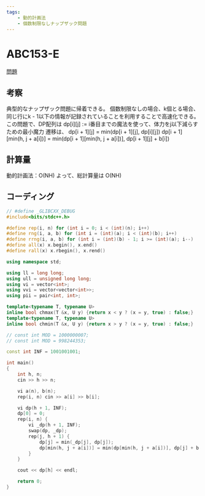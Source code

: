 ```yaml
---
tags:
    - 動的計画法
    - 個数制限なしナップザック問題
---
```


# ABC153-E

[問題](https://atcoder.jp/contests/abc153/tasks/abc153_e)

## 考察

典型的なナップザック問題に帰着できる。
個数制限なしの場合、k個とる場合、同じ行にk - 1以下の情報が記録されていることを利用することで高速化できる。
この問題で、DP配列は
dp\[i]\[j] := i番目までの魔法を使って、体力をj以下減らすための最小魔力
遷移は、
dp\[i + 1]\[j] = min(dp\[i + 1]\[j], dp\[i]\[j])
dp\[i + 1]\[min(h, j + a\[i])] = min(dp\[i + 1]\[min(h, j + a\[i])], dp\[i + 1]\[j] + b\[i])

## 計算量

動的計画法：O(NH)
よって、総計算量は
O(NH)

## コーディング

```cpp
// #define _GLIBCXX_DEBUG
#include<bits/stdc++.h>

#define rep(i, n) for (int i = 0; i < (int)(n); i++)
#define rng(i, a, b) for (int i = (int)(a); i < (int)(b); i++)
#define rrng(i, a, b) for (int i = (int)(b) - 1; i >= (int)(a); i--)
#define all(x) x.begin(), x.end()
#define rall(x) x.rbegin(), x.rend()

using namespace std;

using ll = long long;
using ull = unsigned long long;
using vi = vector<int>;
using vvi = vector<vector<int>>;
using pii = pair<int, int>;

template<typename T, typename U>
inline bool chmax(T &x, U y) {return x < y ? (x = y, true) : false;}
template<typename T, typename U>
inline bool chmin(T &x, U y) {return x > y ? (x = y, true) : false;}

// const int MOD = 1000000007;
// const int MOD = 998244353;

const int INF = 1001001001;

int main()
{
    int h, n;
    cin >> h >> n;

    vi a(n), b(n);
    rep(i, n) cin >> a[i] >> b[i];

    vi dp(h + 1, INF);
    dp[0] = 0;
    rep(i, n) {
        vi _dp(h + 1, INF);
        swap(dp, _dp);
        rep(j, h + 1) {
            dp[j] = min(_dp[j], dp[j]);
            dp[min(h, j + a[i])] = min(dp[min(h, j + a[i])], dp[j] + b[i]);
        }
    }

    cout << dp[h] << endl;

    return 0;
}
```
